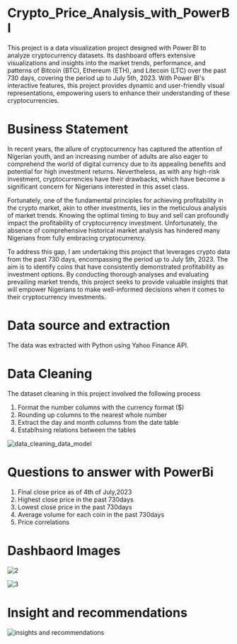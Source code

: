 # Crypto_Price_Analysis_with_PowerBI

This project is a data visualization project designed with Power BI to analyze cryptocurrency datasets. Its dashboard offers extensive visualizations and insights into the market trends, performance, and patterns of Bitcoin (BTC), Ethereum (ETH), and Litecoin (LTC) over the past 730 days, covering the period up to July 5th, 2023. With Power BI's interactive features, this project provides dynamic and user-friendly visual representations, empowering users to enhance their understanding of these cryptocurrencies.

# Business Statement

In recent years, the allure of cryptocurrency has captured the attention of Nigerian youth, and an increasing number of adults are also eager to comprehend the world of digital currency due to its appealing benefits and potential for high investment returns. Nevertheless, as with any high-risk investment, cryptocurrencies have their drawbacks, which have become a significant concern for Nigerians interested in this asset class.

Fortunately, one of the fundamental principles for achieving profitability in the crypto market, akin to other investments, lies in the meticulous analysis of market trends. Knowing the optimal timing to buy and sell can profoundly impact the profitability of cryptocurrency investment. Unfortunately, the absence of comprehensive historical market analysis has hindered many Nigerians from fully embracing cryptocurrency.

To address this gap, I am undertaking this project that leverages crypto data from the past 730 days, encompassing the period up to July 5th, 2023. The aim is to identify coins that have consistently demonstrated profitability as investment options. By conducting thorough analyses and evaluating prevailing market trends, this project seeks to provide valuable insights that will empower Nigerians to make well-informed decisions when it comes to their cryptocurrency investments.

# Data source and extraction

The data was extracted with Python using Yahoo Finance API.

# Data Cleaning
The dataset cleaning in this project involved the following process

1. Format the number columns with the currency format ($)
2. Rounding up columns to the nearest whole number
3. Extract the day and month columns from the date table
4. Establhsing relations between the tables

![data_cleaning_data_model](https://github.com/MisterAare/Crypto_Price_Analysis_with_PowerBI/assets/109184556/bceebc6d-05bd-4220-8312-027b03498952)




# Questions to answer with PowerBi

1. Final close price as of 4th of July,2023
2. Highest close price in the past 730days
3. Lowest close price in the past 730days
4. Average volume for each coin in the past 730days
5. Price correlations 

# Dashbaord Images

![2](https://github.com/MisterAare/Crypto_Price_Analysis_with_PowerBI/assets/109184556/7658667f-2371-40d6-b810-a9a7731c9557)

![3](https://github.com/MisterAare/Crypto_Price_Analysis_with_PowerBI/assets/109184556/0e774b94-4981-4a40-9f98-961b23de53e3)


# Insight and recommendations

![insights and recommendations](https://github.com/MisterAare/Crypto_Price_Analysis_with_PowerBI/assets/109184556/e92c4e60-8ec0-49cd-9c36-89a10e0b6c3a)




